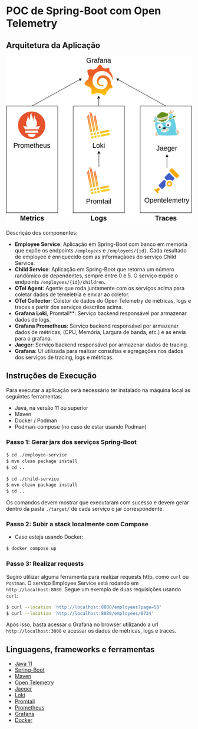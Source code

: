 # POC de Spring-Boot com Open Telemetry

## Arquitetura da Aplicação

![Arquitetura da Aplicação](/arquitetura.png "Arquitetura da Aplicação")

Descrição dos componentes:
* **Employee Service**: Aplicação em Spring-Boot com banco em memória que expõe os endpoints `/employees` e `/employees/{id}`. Cada resultado de employee é enriquecido com as informaçãoes do serviço Child Service.
* **Child Service**: Aplicação em Spring-Boot que retorna um número randômico de dependentes, sempre entre 0 e 5. O serviço expõe o endpoints `/employees/{id}/children`.
* **OTel Agent**: Agente que roda juntamente com os serviços acima para coletar dados de temeletria e enviar ao coletor.
* **OTel Collector**: Coletor de dados do Open Telemetry de métricas, logs e traces a partir dos serviços descritos acima.
* **Grafana Loki**, Promtail**: Serviço backend responsável por armazenar dados de logs.
* **Grafana Prometheus**: Serviço backend responsável por armazenar dados de métricas, (CPU, Memória, Largura de banda, etc.) e as envia para o grafana.
* **Jaeger**: Serviço backend responsável por armazenar dados de tracing.
* **Grafana**: UI utilizada para realizar consultas e agregações nos dados dos serviços de tracing, logs e métricas.

## Instruções de Execução

Para executar a aplicação será necessário ter instalado na máquina local as seguintes ferramentas:
* Java, na versão 11 ou superior
* Maven
* Docker / Podman
* Podman-compose (no caso de estar usando Podman)

### Passo 1: Gerar jars dos serviços Spring-Boot

```bash
$ cd ./employee-service
$ mvn clean package install
$ cd ..
```

```bash
$ cd ./child-service
$ mvn clean package install
$ cd ..
```

Os comandos devem mostrar que executaram com sucesso e devem gerar dentro da pasta `./target/` de cada serviço o jar correspondente.

### Passo 2: Subir a stack localmente com Compose

* Caso esteja usando Docker:

```bash
$ docker compose up
```

### Passo 3: Realizar requests

Sugiro utilizar alguma ferramenta para realizar requests http, como `curl` ou `Postman`. O serviço Employee Service está rodando em `http://localhost:8080`. Segue um exemplo de duas requisições usando `curl`:

```bash
$ curl --location 'http://localhost:8080/employees?page=50'
$ curl --location 'http://localhost:8080/employees/8734'
```

Após isso, basta acessar o Grafana no browser utilizando a url `http://localhost:3000` e acessar os dados de métricas, logs e traces.

## Linguagens, frameworks e ferramentas

* [Java 11](https://openjdk.org/projects/jdk/11/)
* [Spring-Boot](https://docs.spring.io/spring-boot/docs/2.7.12/reference/html/index.html)
* [Maven](https://maven.apache.org/)
* [Open Telemetry](https://opentelemetry.io/)
* [Jaeger](https://www.jaegertracing.io/)
* [Loki](https://grafana.com/oss/loki/)
* [Promtail](https://grafana.com/docs/loki/latest/send-data/promtail/configuration/)
* [Prometheus](https://prometheus.io/)
* [Grafana](https://grafana.com/)
* [Docker](https://www.docker.com/)

